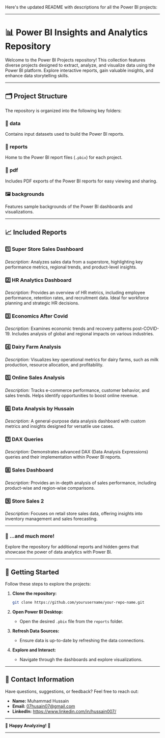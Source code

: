 Here's the updated README with descriptions for all the Power BI projects:

---

# 📊 **Power BI Insights and Analytics Repository**  

Welcome to the Power BI Projects repository! This collection features diverse projects designed to extract, analyze, and visualize data using the Power BI platform. Explore interactive reports, gain valuable insights, and enhance data storytelling skills.

---

## 🗂️ **Project Structure**  

The repository is organized into the following key folders:

### 📁 **data**  
Contains input datasets used to build the Power BI reports.  

### 📂 **reports**  
Home to the Power BI report files (`.pbix`) for each project.  

### 📄 **pdf**  
Includes PDF exports of the Power BI reports for easy viewing and sharing.  

### 🖼️ **backgrounds**  
Features sample backgrounds of the Power BI dashboards and visualizations.  

---

## 📈 **Included Reports**  

### 1️⃣ **Super Store Sales Dashboard**  
*Description:* Analyzes sales data from a superstore, highlighting key performance metrics, regional trends, and product-level insights.  

### 2️⃣ **HR Analytics Dashboard**  
*Description:* Provides an overview of HR metrics, including employee performance, retention rates, and recruitment data. Ideal for workforce planning and strategic HR decisions.  

### 3️⃣ **Economics After Covid**  
*Description:* Examines economic trends and recovery patterns post-COVID-19. Includes analysis of global and regional impacts on various industries.  

### 4️⃣ **Dairy Farm Analysis**  
*Description:* Visualizes key operational metrics for dairy farms, such as milk production, resource allocation, and profitability.  

### 5️⃣ **Online Sales Analysis**  
*Description:* Tracks e-commerce performance, customer behavior, and sales trends. Helps identify opportunities to boost online revenue.  

### 6️⃣ **Data Analysis by Hussain**  
*Description:* A general-purpose data analysis dashboard with custom metrics and insights designed for versatile use cases.  

### 7️⃣ **DAX Queries**  
*Description:* Demonstrates advanced DAX (Data Analysis Expressions) queries and their implementation within Power BI reports.  

### 8️⃣ **Sales Dashboard**  
*Description:* Provides an in-depth analysis of sales performance, including product-wise and region-wise comparisons.  

### 9️⃣ **Store Sales 2**  
*Description:* Focuses on retail store sales data, offering insights into inventory management and sales forecasting.  

---

### 🌟 **...and much more!**  
Explore the repository for additional reports and hidden gems that showcase the power of data analytics with Power BI.

---

## 🚀 **Getting Started**  

Follow these steps to explore the projects:  

1. **Clone the repository:**  
   ```bash
   git clone https://github.com/yourusername/your-repo-name.git
   ```  

2. **Open Power BI Desktop:**  
   - Open the desired `.pbix` file from the `reports` folder.  

3. **Refresh Data Sources:**  
   - Ensure data is up-to-date by refreshing the data connections.  

4. **Explore and Interact:**  
   - Navigate through the dashboards and explore visualizations.  

---

## 💬 **Contact Information**  

Have questions, suggestions, or feedback? Feel free to reach out:  

- **Name:** Muhammad Hussain  
- **Email:** 07husain07@gmail.com  
- **LinkedIn:** https://www.linkedin.com/in/hussain007/

---

🌟 **Happy Analyzing!** 🌟  

---  
